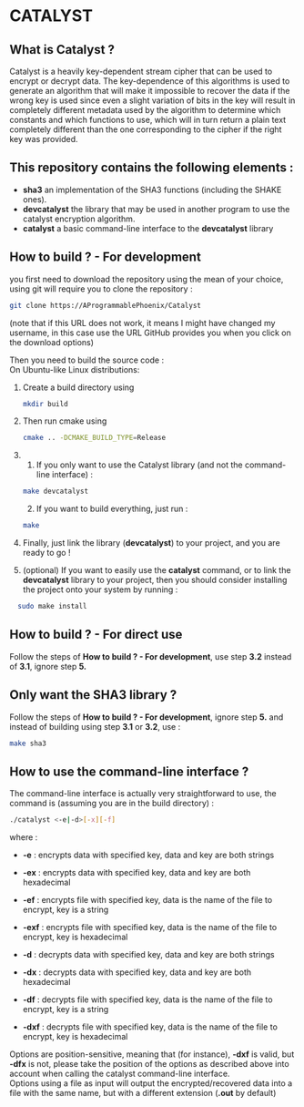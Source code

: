 # CATALYST

## What is Catalyst ?
 Catalyst is a heavily key-dependent stream cipher that can be used to encrypt or decrypt data. The key-dependence of this algorithms is used to generate an algorithm that will make it impossible to recover the data if the wrong key is used since even a slight variation of bits in the key will result in completely different metadata used by the algorithm to determine which constants and which functions to use, which will in turn return a plain text completely different than the one corresponding to the cipher if the right key was provided.

## This repository contains the following elements :
- **sha3** an implementation of the SHA3 functions (including the SHAKE ones).
- **devcatalyst** the library that may be used in another program to use the catalyst encryption algorithm.
- **catalyst** a basic command-line interface to the **devcatalyst** library

## How to build ? - For development
 you first need to download the repository using the mean of your choice, using git will require you to clone the repository :
 ```bash
 git clone https://AProgrammablePhoenix/Catalyst
 ```
 (note that if this URL does not work, it means I might have changed my username, in this case use the URL GitHub provides you when you click on the download options)

 Then you need to build the source code :  
 On Ubuntu-like Linux distributions:
 1. Create a build directory using
    ```bash
    mkdir build
    ```
 2. Then run cmake using
    ```bash
    cmake .. -DCMAKE_BUILD_TYPE=Release
    ```

 3. 1. If you only want to use the Catalyst library (and not the command-line interface) :
    ```bash
    make devcatalyst
    ```
    2. If you want to build everything, just run :
    ```bash
    make
    ```
 4. Finally, just link the library (**devcatalyst**) to your project, and you are ready to go !

 5. (optional) If you want to easily use the **catalyst** command, or to link the **devcatalyst** library to your project, then you should consider installing the project onto your system by running :
 ```bash
   sudo make install
 ```

## How to build ? - For direct use
 Follow the steps of **How to build ? - For development**, use step **3.2** instead of **3.1**, ignore step **5.**

## Only want the SHA3 library ?
 Follow the steps of **How to build ? - For development**, ignore step **5.** and instead of building using step **3.1** or **3.2**, use :
 ```bash
 make sha3
 ```

## How to use the command-line interface ?
 The command-line interface is actually very straightforward to use, the command is (assuming you are in the build directory) :
 ```bash
 ./catalyst <-e|-d>[-x][-f]
 ```
 where :
 - **-e**   : encrypts data with specified key, data and key are both strings
 
 - **-ex**  : encrypts data with specified key, data and key are both hexadecimal
 
 - **-ef**  : encrypts file with specified key, data is the name of the file to encrypt, key is a string
 
 - **-exf** : encrypts file with specified key, data is the name of the file to encrypt, key is hexadecimal

 - **-d**   : decrypts data with specified key, data and key are both strings

 - **-dx**  : decrypts data with specified key, data and key are both hexadecimal

 - **-df**  : decrypts file with specified key, data is the name of the file to encrypt, key is a string

 - **-dxf** : decrypts file with specified key, data is the name of the file to encrypt, key is hexadecimal

 Options are position-sensitive, meaning that (for instance), **-dxf** is valid, but **-dfx** is not, please take the position of the options as described above into account when calling the catalyst command-line interface.  
 Options using a file as input will output the encrypted/recovered data into a file with the same name, but with a different extension (**.out** by default)